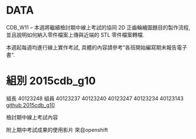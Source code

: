 # DATA

CDB_W11 – 本週將繼續檢討期中線上考試的協同 2D 正齒輪繪圖題目的製作流程, 並且說明如何納入零件檔案上傳與近端的 STL 零件檔案轉檔.

本週起每週均進行線上實作考試, 具體的內容請參考”各班開始編寫期末報告電子書“.


# 組別   2015cdb_g10

組長   40123248
組員   40123237
       40123240
       40123247
       40123234
       40123143
[github 2015cdb_g10](https://github.com/40123248/2015cdb)






檢討期中線上考試內容

附上期中考試成果的使用影片
來自openshift
